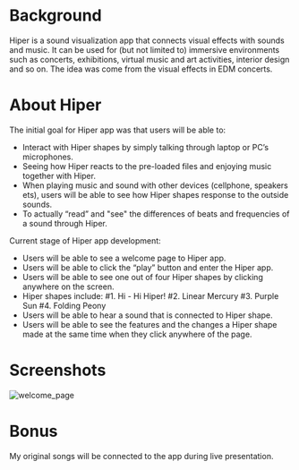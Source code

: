 # Background
Hiper is a sound visualization app that connects visual effects with sounds and music. It can be used for (but not limited to) immersive environments such as concerts, exhibitions, virtual music and art activities, interior design and so on. The idea was come from the visual effects in EDM concerts. 

# About Hiper
The initial goal for Hiper app was that users will be able to:
- Interact with Hiper shapes by simply talking through laptop or PC’s microphones.
- Seeing how Hiper reacts to the pre-loaded files and enjoying music together with Hiper.
- When playing music and sound with other devices (cellphone, speakers ets), users will be able to see how Hiper shapes response to the outside sounds.
- To actually “read” and "see" the differences of beats and frequencies of a sound through Hiper.

Current stage of Hiper app development:
- Users will be able to see a welcome page to Hiper app.
- Users will be able to click the “play” button and enter the Hiper app.
- Users will be able to see one out of four Hiper shapes by clicking anywhere on the screen.
- Hiper shapes include: 
    #1. Hi - Hi Hiper!
    #2. Linear Mercury
    #3. Purple Sun
    #4. Folding Peony
- Users will be able to hear a sound that is connected to Hiper shape.
- Users will be able to see the features and the changes a Hiper shape made at the same time when they click anywhere of the page. 

# Screenshots
![welcome_page](<img width="1919" alt="welcome_page" src="https://user-images.githubusercontent.com/75951481/137350865-a39f26fa-570b-40ad-861b-f4660079b6b6.png">)
# Bonus
My original songs will be connected to the app during live presentation. 


